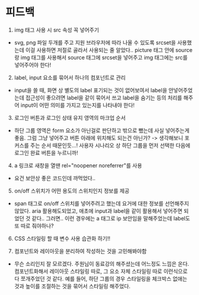 # 피드백

1. img 태그 사용 시 src 속성 꼭 넣어주기
- svg, png 파일 두개를 주고 지원 브라우저에 따라 나올 수 있도록 srcset을 사용했는데 이걸 사용하면 저절로 골라서 사용되는 줄 알았다.. picture 태그 안에 source랑 img 태그를 사용해서 source 태그에 srcset을 넣어주고 img 태그에는 src를 넣어주어야 한다!

2. label, input 요소를 묶어서 하나의 컴포넌트로 관리
- input을 쓸 때, 화면 상 별도의 label 표기되는 것이 없어보여서 label을 안넣어주었는데 접근성이 좋으려면 label을 같이 묶어서 쓰고 label을 숨기는 등의 처리를 해주어 input이 어떤 의미를 가지고 있는지를 나타내야 한다!

3. 로그인 버튼과 로그인 상태 유지 영역의 마크업 순서
- 하단 그룹 영역은 form 요소가 아닌걸로 판단하고 밖으로 뺐는데 사실 넣어주는게 좋음. 그럼 그냥 넣어주고 버튼 아래에 위치해도 되는건 아닌가? -> 생각해보니 포커스를 주는 순서 때문인듯...! 사용자 시나리오 상 하단 그룹을 먼저 선택한 다음에 로그인 완료 버튼을 누르니까!

4. a 링크로 새창을 열땐 rel="noopener noreferrer"를 사용
- 요건 보안상 좋은 코드인데 까먹었다..

5. on/off 스위치가 어떤 용도의 스위치인지 정보를 제공
- span 태그로 on/off 스위치를 넣어주려고 했는데 요거에 대한 정보를 선언해주지 않았다. aria 활용해도되었고, 애초에 input과 label을 같이 활용해서 넣어주면 되었던 것 같다.. 그러면.. 이런 경우에는 a 태그로 ip 보안임을 말해주었는데 label도 또 따로 줘야하나?

6. CSS 스타일링 할 때 변수 사용 습관화 하기!!

7. 컴포넌트와 레이아웃을 분리하여 작성하는 것을 고민해봐야함
- 무슨 소리인지 잘 모르겠다. 주원님이 동료강의 해주셨는데 어느정도 느낌은 온다. 컴포넌트화해서 레이아웃 스타일링 따로, 그 요소 자체 스타일링 따로 이런식으로 다 쪼개주었던 것 같다. 예를 들어, 하단 그룹의 경우 스타일링을 체크박스 없애는 것과 높이를 조절하는 것을 묶어서 스타일링 해주었다.


